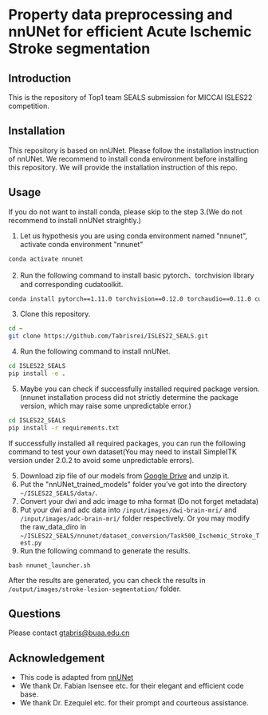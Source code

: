 # Property data preprocessing and nnUNet for efficient Acute Ischemic Stroke segmentation

## Introduction

This is the repository of Top1 team SEALS submission for MICCAI ISLES22 competition.

## Installation

This repository is based on nnUNet. Please follow the installation instruction of nnUNet.
We recommend to install conda environment before installing this repository.
We will provide the installation instruction of this repo.

## Usage

If you do not want to install conda, please skip to the step 3.(We do not recommend to install nnUNet straightly.)

1. Let us hypothesis you are using conda environment named "nnunet", activate conda environment "nnunet"

```bash
conda activate nnunet
```

2. Run the following command to install basic pytorch、torchvision library and corresponding cudatoolkit.

```bash
conda install pytorch==1.11.0 torchvision==0.12.0 torchaudio==0.11.0 cudatoolkit=11.3 -c pytorch
```

3. Clone this repository.

```bash
cd ~
git clone https://github.com/Tabrisrei/ISLES22_SEALS.git
```

4. Run the following command to install nnUNet.

```bash
cd ISLES22_SEALS
pip install -e .
```

5. Maybe you can check if successfully installed required package version. (nnunet installation process did not strictly determine the package version, which may raise some unpredictable error.)

```bash
cd ISLES22_SEALS
pip install -r requirements.txt
```


If successfully installed all required packages, you can run the following command to test your own dataset(You may need to install SimpleITK version under 2.0.2 to avoid some unpredictable errors).

5. Download zip file of our models from [Google Drive](https://drive.google.com/file/d/193l7WTcedo-yvqH4MvIzmIyPpECMdKXQ/view?usp=sharing) and unzip it.
6. Put the "nnUNet_trained_models" folder you've got into the directory `~/ISLES22_SEALS/data/`.
7. Convert your dwi and adc image to mha format (Do not forget metadata)
8. Put your dwi and adc data into `/input/images/dwi-brain-mri/` and `/input/images/adc-brain-mri/` folder respectively. Or you may modify the raw_data_diro in `~/ISLES22_SEALS/nnunet/dataset_conversion/Task500_Ischemic_Stroke_Test.py`
9. Run the following command to generate the results.

```shell
bash nnunet_launcher.sh
```

After the results are generated, you can check the results in `/output/images/stroke-lesion-segmentation/` folder.

## Questions

Please contact gtabris@buaa.edu.cn

## Acknowledgement

- This code is adapted from [nnUNet](https://github.com/MIC-DKFZ/nnUNet)
- We thank Dr. Fabian Isensee etc. for their elegant and efficient code base.
- We thank Dr. Ezequiel etc. for their prompt and courteous assistance.
